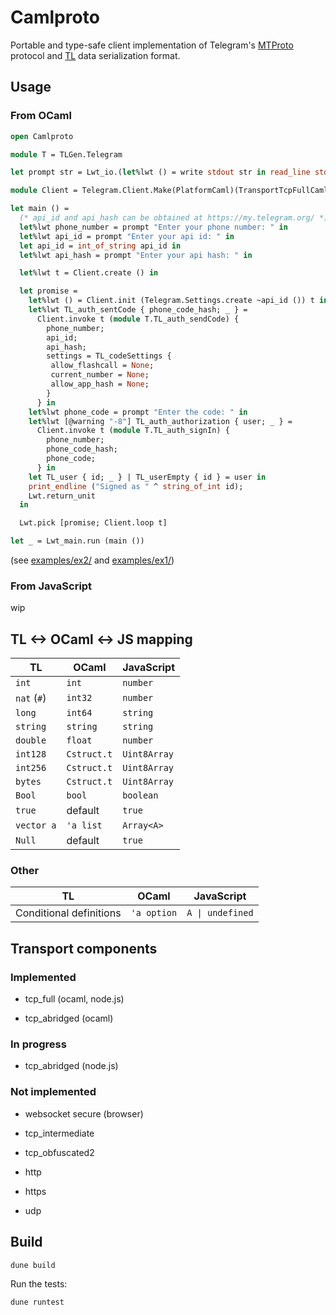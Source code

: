 # Camlproto

Portable and type-safe client implementation of Telegram's [MTProto][] protocol and [TL][] data serialization format.

[MTProto]: https://core.telegram.org/mtproto
[TL]: https://core.telegram.org/mtproto/TL

## Usage

### From OCaml

```ocaml
open Camlproto

module T = TLGen.Telegram

let prompt str = Lwt_io.(let%lwt () = write stdout str in read_line stdin)

module Client = Telegram.Client.Make(PlatformCaml)(TransportTcpFullCaml)

let main () =
  (* api_id and api_hash can be obtained at https://my.telegram.org/ *)
  let%lwt phone_number = prompt "Enter your phone number: " in
  let%lwt api_id = prompt "Enter your api id: " in
  let api_id = int_of_string api_id in
  let%lwt api_hash = prompt "Enter your api hash: " in

  let%lwt t = Client.create () in

  let promise =
    let%lwt () = Client.init (Telegram.Settings.create ~api_id ()) t in
    let%lwt TL_auth_sentCode { phone_code_hash; _ } =
      Client.invoke t (module T.TL_auth_sendCode) {
        phone_number;
        api_id;
        api_hash;
        settings = TL_codeSettings {
         allow_flashcall = None;
         current_number = None;
         allow_app_hash = None;
        }
      } in
    let%lwt phone_code = prompt "Enter the code: " in
    let%lwt [@warning "-8"] TL_auth_authorization { user; _ } =
      Client.invoke t (module T.TL_auth_signIn) {
        phone_number;
        phone_code_hash;
        phone_code;
      } in
    let TL_user { id; _ } | TL_userEmpty { id } = user in
    print_endline ("Signed as " ^ string_of_int id);
    Lwt.return_unit
  in

  Lwt.pick [promise; Client.loop t]

let _ = Lwt_main.run (main ())
```

(see [examples/ex2/](examples/ex2/) and [examples/ex1/](examples/ex1/))

### From JavaScript

wip

## TL <-> OCaml <-> JS mapping

| TL               | OCaml            | JavaScript       |
|------------------|------------------|------------------|
| `int`            | `int`            | `number`         |
| `nat` (`#`)      | `int32`          | `number`         |
| `long`           | `int64`          | `string`         |
| `string`         | `string`         | `string`         |
| `double`         | `float`          | `number`         |
| `int128`         | `Cstruct.t`      | `Uint8Array`     |
| `int256`         | `Cstruct.t`      | `Uint8Array`     |
| `bytes`          | `Cstruct.t`      | `Uint8Array`     |
| `Bool`           | `bool`           | `boolean`        |
| `true`           | default          | `true`           |
| `vector a`       | `'a list`        | `Array<A>`       |
| `Null`           | default          | `true`           |

### Other

| TL                       | OCaml            | JavaScript       |
|--------------------------|------------------|------------------|
| Conditional definitions  | `'a option`      | `A \| undefined` |

## Transport components

### Implemented

- tcp_full (ocaml, node.js)

- tcp_abridged (ocaml)

### In progress

- tcp_abridged (node.js)

### Not implemented

- websocket secure (browser)

- tcp_intermediate

- tcp_obfuscated2

- http

- https

- udp

## Build

```sh
dune build
```

Run the tests:

```sh
dune runtest
```
